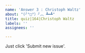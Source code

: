 ```yaml
---
name: 'Answer 3 : Christoph Waltz'
about: "(╯°□°）╯︵ ┻━┻"
title: quiz|164|Christoph Waltz
labels: ''
assignees: ''

---
```


Just click 'Submit new issue'.
